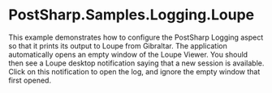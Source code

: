 # PostSharp.Samples.Logging.Loupe

This example demonstrates how to configure the PostSharp Logging aspect so that it prints its output to Loupe from Gibraltar.
The application automatically opens an empty window of the Loupe Viewer. You should then see a Loupe desktop notification saying that a new
session is available. Click on this notification to open the log, and ignore the empty window that first opened.



